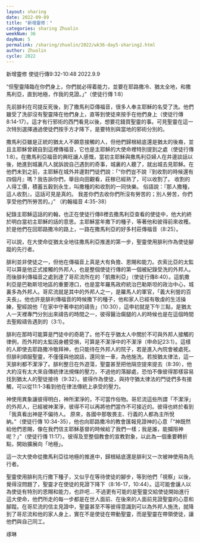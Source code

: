 ```yaml
---
layout: sharing
date: 2022-09-09
title: "新增靈修："
categories: sharing Zhuolin
weekNum: 36
dayNum: 5
permalink: /sharing/zhuolin/2022/wk36-day5-sharing2.html
author: Zhuolin
cycle: 2022
---  
```

新增靈修 使徒行傳9:32-10:48
2022.9.9

“但聖靈降臨在你們身上，你們就必得着能力，並要在耶路撒冷、猶太全地，和撒馬利亞，直到地極，作我的見證。」”（使徒行傳‬ ‭1:8‬）

先前腓利在司提反死後，到了撒馬利亞傳福音，很多人奉主耶穌的名受了洗。他們雖受了洗卻沒有聖靈降在他們身上，直等到使徒來按手在他們身上（使徒行傳8:14-17）。這才有行邪術的西門看見以後，想要花錢買聖靈的事。可見聖靈在這一次特別選擇通過使徒們按手方才降下，是要特別與當地的邪術分別的。

撒馬利亞雖是正統的猶太人不願意接觸的人，但他們歸根結底還是猶太的後裔，並且主耶穌曾親自到這裡傳福音，它也是主耶穌的大使命裡特別提到之處（使徒行傳1:8）。在撒馬利亞福音的興旺讓人感慨，當初主耶穌與撒馬利亞婦人在井邊談話以後，她進到城裏凡人就訴說自己遇到的奇事，城裏的人聽了，就出城去見耶穌。在他們未到之前，主耶穌在城外井邊對門徒們說：「“你們豈不說『到收割的時候還有四個月』嗎？我告訴你們，舉目向田觀看，莊稼已經熟了，可以收割了。 收割的人得工價，積蓄五穀到永生，叫撒種的和收割的一同快樂。 俗語說：『那人撒種，這人收割』，這話可見是真的。 我差你們去收你們所沒有勞苦的；別人勞苦，你們享受他們所勞苦的。」” （約翰福音‬ ‭4:35-38）

紀錄主耶穌這話的約翰，也正在使徒行傳8裡去撒馬利亞查看的使徒中，他大約終於明白當初主耶穌的話的意思。主耶穌當年撒下的種子，等著他和彼得前來收穫。於是他們在回耶路撒冷的路上，一路在撒馬利亞的好多村莊傳福音（8:25）。‬

可以說，在大使命從猶太全地往撒馬利亞推進的第一步，聖靈使用腓利作為使徒腳蹤的先行者。

腓利並非使徒之一，但他在傳福音上真是大有負擔、恩賜和能力。衣索比亞的太監可以算是他正式接觸的外邦人，也是整個使徒行傳的第一個被紀錄受洗的外邦人。而後腓利傳福音之處到達了哥尼流所在的「凱撒利亞」（使徒行傳8:40）。這凱撒利亞是巴勒斯坦地區的重要港口，也是當年羅馬政府統治巴勒斯坦的政治中心，城裏多為外邦人。哥尼流就是其中的外邦人之一，是羅馬人的軍官，「義大利營的百夫長」。他也許是腓利傳福音的時候撒下的種子，他和家人已經有敬虔的生活操練，聖經說他「在家中守著申初的禱告」（10:30），這申初就是下午三點，是猶太人一天裡專門分別出來禱告的時間之一，彼得醫治瘸腿的人的時候也是在這個時間去聖殿禱告遇到的（3:1）。

腓利在那時可能算是門徒中的奇葩了。他不在乎猶太人中關於不可與外邦人接觸的律例，而外邦的太監因身體受損，可算是不潔淨中的不潔淨（申命記23:1）。這樣的人即使去耶路撒冷敬拜神，也只能待在外邦人的院子，若是進入內院會被處死。但腓利順服聖靈，不僅僅與他說話，還同坐一車，為他施洗。若按猶太律法，這一天腓利都不潔淨了。腓利整日在外遊蕩，聖靈甚至把他隔空提來提去（8:39），他大約沒有太大來自傳統律法規條的壓力，不過他的落腳處，恐怕不像彼得那樣容易找到猶太人的聖徒接待（9:32）。彼得作為使徒，與持守猶太律法的門徒們多有接觸，可以從11:1-3看到他在律法傳統上承受的壓力。

神使用異象讓彼得明白，神所潔淨的，不可當作俗物。哥尼流這些所謂「不潔淨」的外邦人，已經被神潔淨，彼得不可以再將他們當作不可接近的。彼得也終於看到「我真看出神是不偏待人。 原來，各國中那敬畏主、行義的人都為主所悅納。”（使徒行傳‬ ‭10:34-35‬），他也向耶路撒冷的教會匯報見證神的心意「“神既然給他們恩賜，像在我們信主耶穌基督的時候給了我們一樣；我是誰，能攔阻神呢？」”（使徒行傳‬ ‭11:17‬）。彼得及至整個教會的宣教對象，以此為一個重要轉折點，開始擴展向「地極」。

這一次大使命從撒馬利亞往地極的推進中，歸根結底還是腓利又一次被神使用為先行者。

聖靈使用腓利先行撒下種子，又似乎在等待使徒的腳步，等到他們「視察」以後，覺得沒問題了，聖靈才在使徒的見證下降下（8:16-17，10:44）。這可能會讓人以為使徒有特別的恩賜和能力，也許吧… 不過更有可能的是聖靈交給使徒開始進行這大使命，他們所走的每一步都是在世人面前、在後來的人面前見證聖靈的心意和腳蹤。在哥尼流的信主見證中，聖靈甚至不等彼得意識到可以為外邦人施洗，就降到了哥尼流和他的家人身上，實在不是使徒在帶動聖靈，而是聖靈在帶領使徒，讓他們與自己同工。

琢琳

